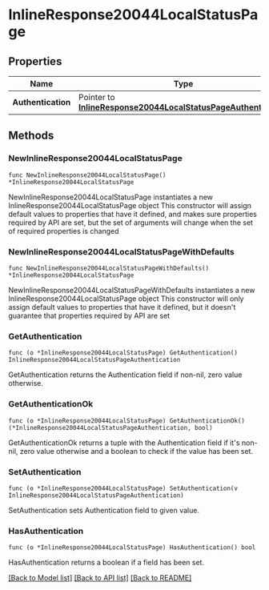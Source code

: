 # InlineResponse20044LocalStatusPage

## Properties

Name | Type | Description | Notes
------------ | ------------- | ------------- | -------------
**Authentication** | Pointer to [**InlineResponse20044LocalStatusPageAuthentication**](InlineResponse20044LocalStatusPageAuthentication.md) |  | [optional] 

## Methods

### NewInlineResponse20044LocalStatusPage

`func NewInlineResponse20044LocalStatusPage() *InlineResponse20044LocalStatusPage`

NewInlineResponse20044LocalStatusPage instantiates a new InlineResponse20044LocalStatusPage object
This constructor will assign default values to properties that have it defined,
and makes sure properties required by API are set, but the set of arguments
will change when the set of required properties is changed

### NewInlineResponse20044LocalStatusPageWithDefaults

`func NewInlineResponse20044LocalStatusPageWithDefaults() *InlineResponse20044LocalStatusPage`

NewInlineResponse20044LocalStatusPageWithDefaults instantiates a new InlineResponse20044LocalStatusPage object
This constructor will only assign default values to properties that have it defined,
but it doesn't guarantee that properties required by API are set

### GetAuthentication

`func (o *InlineResponse20044LocalStatusPage) GetAuthentication() InlineResponse20044LocalStatusPageAuthentication`

GetAuthentication returns the Authentication field if non-nil, zero value otherwise.

### GetAuthenticationOk

`func (o *InlineResponse20044LocalStatusPage) GetAuthenticationOk() (*InlineResponse20044LocalStatusPageAuthentication, bool)`

GetAuthenticationOk returns a tuple with the Authentication field if it's non-nil, zero value otherwise
and a boolean to check if the value has been set.

### SetAuthentication

`func (o *InlineResponse20044LocalStatusPage) SetAuthentication(v InlineResponse20044LocalStatusPageAuthentication)`

SetAuthentication sets Authentication field to given value.

### HasAuthentication

`func (o *InlineResponse20044LocalStatusPage) HasAuthentication() bool`

HasAuthentication returns a boolean if a field has been set.


[[Back to Model list]](../README.md#documentation-for-models) [[Back to API list]](../README.md#documentation-for-api-endpoints) [[Back to README]](../README.md)


